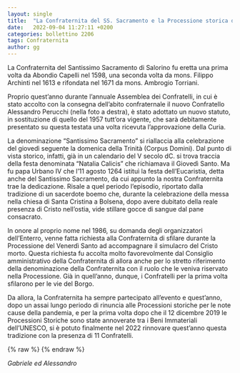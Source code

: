 ```yaml
---
layout: single
title:  "La Confraternita del SS. Sacramento e la Processione storica del Venerdì Santo (Enterro)"
date:   2022-09-04 11:27:11 +0200
categories: bollettino 2206
tags: Confraternita
author: gg
---
```


La Confraternita del Santissimo Sacramento di Salorino fu eretta una prima volta da Abondio Capelli nel 1598, una seconda volta da mons. Filippo Archinti nel 1613 e rifondata nel 1671 da mons. Ambrogio Torriani.

Proprio quest’anno durante l’annuale Assemblea dei Confratelli, in cui è stato accolto con la consegna dell’abito confraternale il nuovo Confratello Alessandro Perucchi (nella foto a destra), è stato adottato un nuovo statuto, in sostituzione di quello del 1957 tutt’ora vigente, che sarà debitamente presentato su questa testata una volta ricevuta l’approvazione della Curia. 

La denominazione “Santissimo Sacramento” si riallaccia alla celebrazione del giovedì seguente la domenica della Trinità (Corpus Domini). Dal punto di vista storico, infatti, già in un calendario del V secolo dC. si trova traccia della festa denominata “Natalia Calicis” che richiamava il Giovedì Santo. Ma fu papa Urbano IV che l’11 agosto 1264 istituì la festa dell’Eucaristia, detta anche del Santissimo Sacramento, da cui appunto la nostra Confraternita trae la dedicazione. Risale a quel periodo l’episodio, riportato dalla tradizione di un sacerdote boemo che, durante la celebrazione della messa nella chiesa di Santa Cristina a Bolsena, dopo avere dubitato della reale presenza di Cristo nell’ostia, vide stillare gocce di sangue dal pane consacrato.

In onore al proprio nome nel 1986, su domanda degli organizzatori dell’Enterro, venne fatta richiesta alla Confraternita di sfilare durante la Processione del Venerdì Santo ad accompagnare il simulacro del Cristo morto. Questa richiesta fu accolta molto favorevolmente dal Consiglio amministrativo della Confraternita di allora anche per lo stretto riferimento della denominazione della Confraternita con il ruolo che le veniva riservato nella Processione. Già in quell’anno, dunque, i Confratelli per la prima volta sfilarono per le vie del Borgo.

Da allora, la Confraternita ha sempre partecipato all’evento e quest’anno, dopo un assai lungo periodo di rinuncia alle Processioni storiche per le note cause della pandemia, e per la prima volta dopo che il 12 dicembre 2019 le Processioni Storiche sono state annoverate tra i Beni Immateriali dell’UNESCO, si è potuto finalmente nel 2022 rinnovare quest’anno questa tradizione con la presenza di 11 Confratelli.



{% raw %}<img class="full"
     src="/assets/images/bollettino2206/nuovo_confratello.jpg"
     alt="">
{% endraw %}

*Gabriele ed Alessandro*


